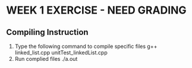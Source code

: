 # WEEK 1 EXERCISE - NEED GRADING  

## **Compiling Instruction** 

1. Type the following command to compile specific files
        g++ linked_list.cpp unitTest_linkedList.cpp
2. Run complied files
        ./a.out
        





